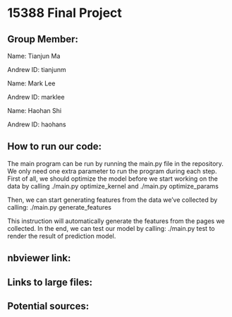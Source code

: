# 15388 Final Project

## Group Member:

Name: Tianjun Ma

Andrew ID: tianjunm

Name: Mark Lee

Andrew ID: marklee

Name: Haohan Shi

Andrew ID: haohans

## How to run our code:
The main program can be run by running the main.py file in the repository. We only need one extra parameter to run the program during each step. 
First of all, we should optimize the model before we start working on the data by calling
./main.py optimize_kernel
and
./main.py optimize_params

Then, we can start generating features from the data we’ve collected by calling:
./main.py generate_features

This instruction will automatically generate the features from the pages we collected.
In the end, we can test our model by calling:
./main.py test
to render the result of prediction model.

## nbviewer link:

## Links to large files:

## Potential sources:


